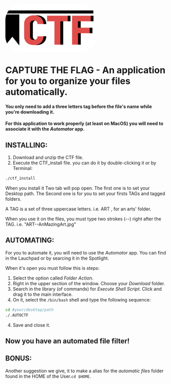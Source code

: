  <img align="center" alt="CTF" height="150" style="border-radius:50px;" src="https://github.com/JVLAlves/personal-academy/blob/master/Python/Capture_the_flag/CTF.png">

# CAPTURE THE FLAG - An application for you to organize your files automatically.



#### You only need to add a three letters tag before the file's name while you're downloading it.
#### For this application to work properly (at least on MacOS) you will need to associate it with the _Automator_ app.


## INSTALLING:

1. Download and unzip the CTF file.
2. Execute the CTF_install file. you can do it by double-clicking it or by Terminal:

```bash
./ctf_install
```

<p> When you install it Two tab will pop open. The first one is to set your Desktop path. The Second one is for you to set your firsts TAGs and tagged folders. </p>
<p>A TAG is a set of three uppercase letters. i.e. ART , for an arts' folder. </p>
<p>When you use it on the files, you must type two strokes (--) right after the TAG. i.e. "ART--AnMazingArt.jpg"</p>


## AUTOMATING:

<p>For you to automate it, you will need to use the <em>Automator</em> app. You can find in the Lauchpad or by searcing it in the Spotlight.</p>
<p>When it's open you must follow this is steps:</p>

1. Select the option called _Folder Action_.
2. Right in the upper section of the window. Choose your _Download_ folder.
3. Search in the library (of commands) for _Execute Shell Script_. Click and drag it to the main interface.
4. On it, select the ``/bin/bash`` shell and type the following sequence:

```bash
cd #your/desktop/path
./.AUTOCTF
```
4. Save and close it.

## Now you have an automated file filter!


## BONUS:

<p>Another suggestion we give, it to make a alias for the <em>automatic files</em> folder found in the HOME of the User.<code>cd $HOME</code>.</p>
